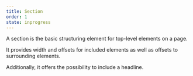 ```yaml
---
title: Section
order: 1
state: inprogress
---
```

A section is the basic structuring element for top-level elements on a page.

It provides width and offsets for included elements as well as offsets to surrounding elements.

Additionally, it offers the possibility to include a headline.
